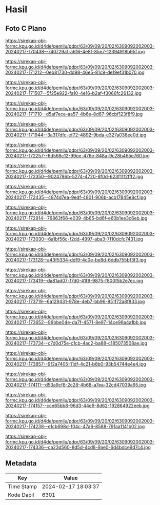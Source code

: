 # Hasil

## Foto C Plano

https://sirekap-obj-formc.kpu.go.id/d4de/pemilu/pdpr/63/09/09/20/02/6309092002003-20240217-170438--740729a1-a616-4e8f-85e7-12394918b95f.jpg

https://sirekap-obj-formc.kpu.go.id/d4de/pemilu/pdpr/63/09/09/20/02/6309092002003-20240217-171212--0eb81730-dd98-46e5-81c9-de19ef31b070.jpg

https://sirekap-obj-formc.kpu.go.id/d4de/pemilu/pdpr/63/09/09/20/02/6309092002003-20240217-171507--5f25e922-fa10-4e16-b2af-f3066fc26132.jpg

https://sirekap-obj-formc.kpu.go.id/d4de/pemilu/pdpr/63/09/09/20/02/6309092002003-20240217-171710--d5af7ece-aa57-4b6e-8d67-96cbf123f8f9.jpg

https://sirekap-obj-formc.kpu.go.id/d4de/pemilu/pdpr/63/09/09/20/02/6309092002003-20240217-171944--3a317dfc-ef72-4892-9bda-e327a038ee0d.jpg

https://sirekap-obj-formc.kpu.go.id/d4de/pemilu/pdpr/63/09/09/20/02/6309092002003-20240217-172257--6d568c12-99ee-476e-848a-9c28b465e760.jpg

https://sirekap-obj-formc.kpu.go.id/d4de/pemilu/pdpr/63/09/09/20/02/6309092002003-20240217-172350--9024786b-5274-4720-8f0d-623f11f2fff2.jpg

https://sirekap-obj-formc.kpu.go.id/d4de/pemilu/pdpr/63/09/09/20/02/6309092002003-20240217-172435--4874d7ea-9edf-4801-906b-acb17845e8cf.jpg

https://sirekap-obj-formc.kpu.go.id/d4de/pemilu/pdpr/63/09/09/20/02/6309092002003-20240217-172914--76863f66-e039-4b65-bd6f-e60b1ee3c6eb.jpg

https://sirekap-obj-formc.kpu.go.id/d4de/pemilu/pdpr/63/09/09/20/02/6309092002003-20240217-173030--6a1bf56c-f2dd-4997-aba3-7f10dcfc7431.jpg

https://sirekap-obj-formc.kpu.go.id/d4de/pemilu/pdpr/63/09/09/20/02/6309092002003-20240217-173128--a43f5334-ddf9-4c0e-be8d-6ddb755bf3f3.jpg

https://sirekap-obj-formc.kpu.go.id/d4de/pemilu/pdpr/63/09/09/20/02/6309092002003-20240217-173419--da81ad07-f7d0-41f9-9875-f800f5b2e7ec.jpg

https://sirekap-obj-formc.kpu.go.id/d4de/pemilu/pdpr/63/09/09/20/02/6309092002003-20240217-173719--6a129431-978e-4eb7-bb96-851f72a8f833.jpg

https://sirekap-obj-formc.kpu.go.id/d4de/pemilu/pdpr/63/09/09/20/02/6309092002003-20240217-173652--96bbe04e-da7f-4571-8e97-14ce98a4a1bb.jpg

https://sirekap-obj-formc.kpu.go.id/d4de/pemilu/pdpr/63/09/09/20/02/6309092002003-20240217-173734--c7d0d75e-c1cb-4ac2-ba88-c185073508ae.jpg

https://sirekap-obj-formc.kpu.go.id/d4de/pemilu/pdpr/63/09/09/20/02/6309092002003-20240217-173857--9f2a7405-11df-4c21-b8b0-93b54744e4e4.jpg

https://sirekap-obj-formc.kpu.go.id/d4de/pemilu/pdpr/63/09/09/20/02/6309092002003-20240217-174111--d53a9cf8-2c28-4b68-a7ea-32cd47039a95.jpg

https://sirekap-obj-formc.kpu.go.id/d4de/pemilu/pdpr/63/09/09/20/02/6309092002003-20240217-174157--cce65bb8-96d3-44e9-8d62-192864922eeb.jpg

https://sirekap-obj-formc.kpu.go.id/d4de/pemilu/pdpr/63/09/09/20/02/6309092002003-20240217-174238--e1cb698d-f04c-47a6-8588-791aa1141b02.jpg

https://sirekap-obj-formc.kpu.go.id/d4de/pemilu/pdpr/63/09/09/20/02/6309092002003-20240217-174336--ca23d560-8d5d-4cd8-9ae0-6d4bdce9d7c4.jpg


## Metadata

| Key        | Value               |
| ---------- | ------------------- |
| Time Stamp | 2024-02-17 18:03:37 |
| Kode Dapil | 6301                |



